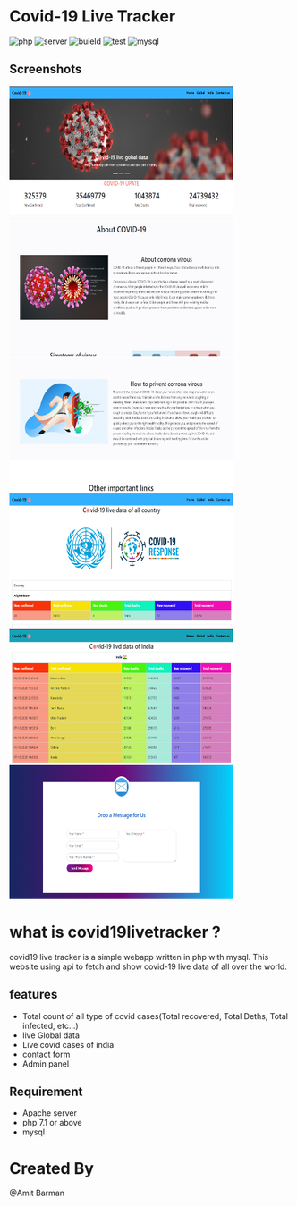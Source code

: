 # Covid-19 Live Tracker

![php](https://img.shields.io/badge/php-%3E%3D%207.1-brightgreen) ![server](https://img.shields.io/badge/Apache-xampp-blue) ![buield](https://img.shields.io/badge/build-passing-brightgreen) ![test](https://img.shields.io/badge/tests-passed-red) ![mysql](https://img.shields.io/badge/mysql-7.0-lightgrey)

## Screenshots

<p float="left">
	<img src="screenshots\Screenshot.png" height="240" width="400" />
	<img src="screenshots\Screenshot2.png" height="240" width="400" />
	<img src="screenshots\Screenshot3.png" height="240" width="400" />
	<img src="screenshots\Screenshot4.png" height="240" width="400" />
	<img src="screenshots\Screenshot5.png" height="240" width="400" />
	<img src="screenshots\Screenshot6.png" height="240" width="400" />
</p>

# what is covid19livetracker ?

covid19 live tracker is a simple webapp written in php with mysql. This website using api to fetch and show covid-19 live data of all over the world.

## features

- Total count of all type of covid cases(Total recovered, Total Deths, Total infected, etc...)
- live Global data
- Live covid cases of india
- contact form
- Admin panel

## Requirement

- Apache server
- php 7.1 or above
- mysql

# Created By

@Amit Barman
